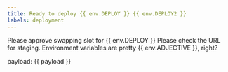 ```yaml
---
title: Ready to deploy {{ env.DEPLOY }} {{ env.DEPLOY2 }}
labels: deployment
---
```


Please approve swapping slot for {{ env.DEPLOY }}
Please check the URL for staging. 
Environment variables are pretty {{ env.ADJECTIVE }}, right?


payload: {{ payload }}
